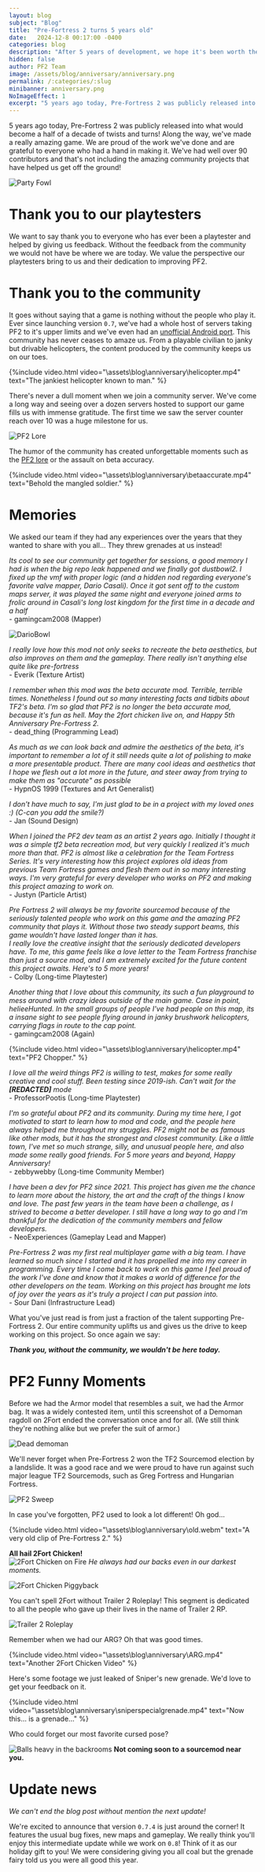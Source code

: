 ```yaml
---
layout: blog
subject: "Blog"
title: "Pre-Fortress 2 turns 5 years old"
date:   2024-12-8 00:17:00 -0400
categories: blog
description: "After 5 years of development, we hope it's been worth the wait."
hidden: false
author: PF2 Team
image: /assets/blog/anniversary/anniversary.png
permalink: /:categories/:slug
minibanner: anniversary.png
NoImageEffect: 1
excerpt: "5 years ago today, Pre-Fortress 2 was publicly released into what would become a half of a decade of twists and turns!"
---
```


5 years ago today, Pre-Fortress 2 was publicly released into what would become a half of a decade of twists and turns! Along the way, we've made a really amazing game. We are proud of the work we've done and are grateful to everyone who had a hand in making it. We've had well over 90 contributors and that's not including the amazing community projects that have helped us get off the ground!

![Party Fowl](/assets/blog/anniversary/partyfowl.png)

# Thank you to our playtesters
We want to say thank you to everyone who has ever been a playtester and helped by giving us feedback. Without the feedback from the community we would not have be where we are today. We value the perspective our playtesters bring to us and their dedication to improving PF2.

# Thank you to the community
It goes without saying that a game is nothing without the people who play it. Ever since launching version `0.7`, we've had a whole host of servers taking PF2 to it's upper limits and we've even had an [unofficial Android port](https://www.youtube.com/watch?v=EJDH-PeyAic). This community has never ceases to amaze us. From a playable civilian to janky but drivable helicopters, the content produced by the community keeps us on our toes.

{%include video.html video="\assets\blog\anniversary\helicopter.mp4" text="The jankiest helicopter known to man." %}

There's never a dull moment when we join a community server. We've come a long way and seeing over a dozen servers hosted to support our game fills us with immense gratitude. The first time we saw the server counter reach over 10 was a huge milestone for us. 


![PF2 Lore](/assets/blog/anniversary/lore.jpg)

The humor of the community has created unforgettable moments such as the [PF2 lore](https://docs.google.com/presentation/d/1sjx5BA-XVEhVLaHv6AWipikeZaVvaUYbKWfG1cnrqsM/edit#slide=id.p1) or the assault on beta accuracy.

{%include video.html video="\assets\blog\anniversary\betaaccurate.mp4" text="Behold the mangled soldier." %}

# Memories
We asked our team if they had any experiences over the years that they wanted to share with you all... They threw grenades at us instead!

*Its cool to see our community get together for sessions, a good memory I had is when the big repo leak happened and we finally got dustbowl2. I fixed up the vmf with proper logic (and a hidden nod regarding everyone's favorite valve mapper, Dario Casali). Once it got sent off to the custom maps server, it was played the same night and everyone joined arms to frolic around in Casali's long lost kingdom for the first time in a decade and a half*  
\- gamingcam2008 (Mapper)

![DarioBowl](/assets/blog/anniversary/dariobowl.png)

*I really love how this mod not only seeks to recreate the beta aesthetics, but also improves on them and the gameplay. There really isn't anything else quite like pre-fortress*  
\- Everik (Texture Artist)

*I remember when this mod was the beta accurate mod. Terrible, terrible times. Nonetheless I found out so many interesting facts and tidbits about TF2's beta. I'm so glad that PF2 is no longer the beta accurate mod, because it's fun as hell. May the 2fort chicken live on, and Happy 5th Anniversary Pre-Fortress 2.*   
\- dead_thing (Programming Lead)

*As much as we can look back and admire the aesthetics of the beta, it's important to remember a lot of it still needs quite a lot of polishing to make a more presentable product. There are many cool ideas and aesthetics that I hope we flesh out a lot more in the future, and steer away from trying to make them as "accurate" as possible*  
\- HypnOS 1999 (Textures and Art Generalist)

*I don't have much to say, I'm just glad to be in a project with my loved ones :) (C-can you add the smile?)*  
\- Jan (Sound Design)

*When I joined the PF2 dev team as an artist 2 years ago. Initially I thought it was a simple tf2 beta recreation mod, but very quickly I realized it's much more than that. PF2 is almost like a celebration for the Team Fortress Series. It's very interesting how this project explores old ideas from previous Team Fortress games and flesh them out in so many interesting ways. I'm very grateful for every developer who works on PF2 and making this project amazing to work on.*  
\- Justyn (Particle Artist)

*Pre Fortress 2 will always be my favorite sourcemod because of the seriously talented people who work on this game and the amazing PF2 community that plays it. Without those two steady support beams, this game wouldn't have lasted longer than it has.  
I really love the creative insight that the seriously dedicated developers have. To me, this game feels like a love letter to the Team Fortress franchise than just a source mod, and I am extremely excited for the future content this project awaits. Here's to 5 more years!*   
\- Colby (Long-time Playtester)

*Another thing that I love about this community, its such a fun playground to mess around with crazy ideas outside of the main game. Case in point, helieeHunted. In the small groups of people I've had people on this map, its a insane sight to see people flying around in janky brushwork helicopters, carrying flags in route to the cap point.*  
\- gamingcam2008 (Again)

{%include video.html video="\assets\blog\anniversary\helicopter.mp4" text="PF2 Chopper." %}

*I love all the weird things PF2 is willing to test, makes for some really creative and cool stuff. Been testing since 2019-ish. Can't wait for the **[REDACTED]** mode*  
\- ProfessorPootis (Long-time Playtester)

*I'm so grateful about PF2 and its community. During my time here, I got motivated to start to learn how to mod and code, and the people here always helped me throughout my struggles. PF2 might not be as famous like other mods, but it has the strongest and closest community. Like a little town, I've met so much strange, silly, and unusual people here, and also made some really good friends. For 5 more years and beyond, Happy Anniversary!*   
\- zebbywebby (Long-time Community Member)

*I have been a dev for PF2 since 2021. This project has given me the chance to learn more about the history, the art and the craft of the things I know and love. The past few years in the team have been a challenge, as I strived to become a better developer. I still have a long way to go and I'm thankful for the dedication of the community members and fellow developers.*   
\- NeoExperiences (Gameplay Lead and Mapper)

*Pre-Fortress 2 was my first real multiplayer game with a big team. I have learned so much since I started and it has propelled me into my career in programming. Every time I come back to work on this game I feel proud of the work I've done and know that it makes a world of difference for the other developers on the team. Working on this project has brought me lots of joy over the years as it's truly a project I can put passion into.*  
\- Sour Dani (Infrastructure Lead)

What you've just read is from just a fraction of the talent supporting Pre-Fortress 2. Our entire community uplifts us and gives us the drive to keep working on this project. So once again we say:

***Thank you, without the community, we wouldn't be here today.***

# PF2 Funny Moments

Before we had the Armor model that resembles a suit, we had the Armor bag. It was a widely contested item, until this screenshot of a Demoman ragdoll on 2Fort ended the conversation once and for all. (We still think they're nothing alike but we prefer the suit of armor.)

![Dead demoman](/assets/blog/anniversary/ammo.png)

We'll never forget when Pre-Fortress 2 won the TF2 Sourcemod election by a landslide. It was a good race and we were proud to have run against such major league TF2 Sourcemods, such as Greg Fortress and Hungarian Fortress. 

![PF2 Sweep](/assets/blog/anniversary/sweep.png)

In case you've forgotten, PF2 used to look a lot different! Oh god...

{%include video.html video="\assets\blog\anniversary\old.webm" text="A very old clip of Pre-Fortress 2." %}

**All hail 2Fort Chicken!**  
![2Fort Chicken on Fire](/assets/blog/anniversary/toasty.png)
*He always had our backs even in our darkest moments.*

![2Fort Chicken Piggyback](/assets/blog/anniversary/piggyback.jpg)

You can't spell 2Fort without Trailer 2 Roleplay! This segment is dedicated to all the people who gave up their lives in the name of Trailer 2 RP.

![Trailer 2 Roleplay](/assets/blog/anniversary/trailer2roleplay.png)

Remember when we had our ARG? Oh that was good times.

{%include video.html video="\assets\blog\anniversary\ARG.mp4" text="Another 2Fort Chicken Video" %}

Here's some footage we just leaked of Sniper's new grenade. We'd love to get your feedback on it.

{%include video.html video="\assets\blog\anniversary\sniperspecialgrenade.mp4" text="Now this... is a grenade..." %}

Who could forget our most favorite cursed pose?

![Balls heavy in the backrooms](/assets/blog/anniversary/backrooms.jpg)
**Not coming soon to a sourcemod near you.**
# Update news
*We can't end the blog post without mention the next update!*

We're excited to announce that version `0.7.4` is just around the corner! It features the usual bug fixes, new maps and gameplay. We really think you'll enjoy this intermediate update while we work on `0.8`! Think of it as our holiday gift to you! We were considering giving you all coal but the grenade fairy told us you were all good this year.
